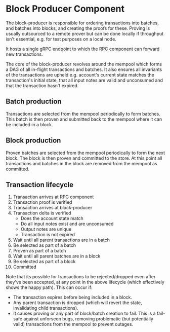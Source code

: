 # Block Producer Component

The block-producer is responsible for ordering transactions into batches, and batches into blocks, and creating the
proofs for these. Proving is usually outsourced to a remote prover but can be done locally if throughput isn't
essential, e.g. for test purposes on a local node.

It hosts a single gRPC endpoint to which the RPC component can forward new transactions.

The core of the block-producer revolves around the mempool which forms a DAG of all in-flight transactions and batches.
It also ensures all invariants of the transactions are upheld e.g. account's current state matches the transaction's
initial state, that all input notes are valid and unconsumed and that the transaction hasn't expired.

## Batch production

Transactions are selected from the mempool periodically to form batches. This batch is then proven and submitted back to
the mempool where it can be included in a block.

## Block production

Proven batches are selected from the mempool periodically to form the next block. The block is then proven and committed
to the store. At this point all transactions and batches in the block are removed from the mempool as committed.

## Transaction lifecycle

1. Transaction arrives at RPC component
2. Transaction proof is verified
3. Transaction arrives at block-producer
4. Transaction delta is verified
   - Does the account state match
   - Do all input notes exist and are unconsumed
   - Output notes are unique
   - Transaction is not expired
5. Wait until all parent transactions are in a batch
6. Be selected as part of a batch
7. Proven as part of a batch
8. Wait until all parent batches are in a block
9. Be selected as part of a block
10. Committed

Note that its possible for transactions to be rejected/dropped even after they've been accepted, at any point in the
above lifecycle (which effectively shows the happy path). This can occur if:

- The transaction expires before being included in a block.
- Any parent transaction is dropped (which will revert the state, invalidating child transactions).
- It causes proving or any part of block/batch creation to fail. This is a fail-safe against unforseen bugs, removing
  problematic (but potentially valid) transactions from the mempool to prevent outages.
